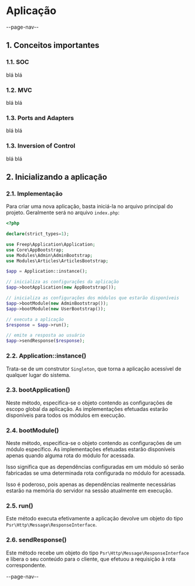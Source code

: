# Aplicação

--page-nav--

## 1. Conceitos importantes

### 1.1. SOC

blá blá

### 1.2. MVC

blá blá

### 1.3. Ports and Adapters

blá blá

### 1.3. Inversion of Control

blá blá

## 2. Inicializando a aplicação

### 2.1. Implementação

Para criar uma nova aplicação, basta iniciá-la no arquivo principal do projeto.
Geralmente será no arquivo `index.php`:

```php
<?php

declare(strict_types=1);

use Freep\Application\Application;
use Core\AppBootstrap;
use Modules\Admin\AdminBootstrap;
use Modules\Articles\ArticlesBootstrap;

$app = Application::instance();

// inicializa as configurações da aplicação
$app->bootApplication(new AppBootstrap());

// inicializa as configurações dos módulos que estarão disponíveis
$app->bootModule(new AdminBootstrap());
$app->bootModule(new UserBootstrap());

// executa a aplicação
$response = $app->run();

// emite a resposta ao usuário
$app->sendResponse($response);
```

### 2.2. Application::instance()

Trata-se de um construtor `Singleton`, que torna a aplicação acessível de qualquer lugar do sistema.

### 2.3. bootApplication()

Neste método, especifica-se o objeto contendo as configurações de escopo global da aplicação. As implementações efetuadas estarão disponíveis para todos os módulos em execução.

### 2.4. bootModule()

Neste método, especifica-se o objeto contendo as configurações de um módulo específico. As implementações efetuadas estarão disponíveis apenas quando alguma rota do módulo for acessada.

Isso significa que as dependências configuradas em um módulo só serão fabricadas se uma determinada rota configurada no módulo for acessada.

Isso é poderoso, pois apenas as dependências realmente necessárias estarão na memória do servidor na sessão atualmente em execução.

### 2.5. run()

Este método executa efetivamente a aplicação devolve um objeto do tipo `Psr\Http\Message\ResponseInterface`. 

### 2.6. sendResponse()

Este método recebe um objeto do tipo `Psr\Http\Message\ResponseInterface` e libera o seu conteúdo para o cliente, que efetuou a requisição à rota correspondente. 

--page-nav--

